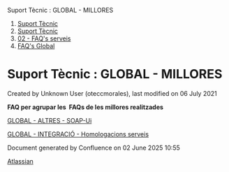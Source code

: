 Suport Tècnic : GLOBAL - MILLORES  

1.  [Suport Tècnic](index.md)
2.  [Suport Tècnic](13893782.md)
3.  [02 - FAQ's serveis](26313393.md)
4.  [FAQ's Global](28705585.md)

Suport Tècnic : GLOBAL - MILLORES
=================================

Created by Unknown User (oteccmorales), last modified on 06 July 2021

**FAQ per agrupar les  FAQs de les millores realitzades**

  

[GLOBAL - ALTRES - SOAP-Ui](GLOBAL---ALTRES---SOAP-Ui_41523727.md)

[GLOBAL - INTEGRACIÓ - Homologacions serveis](41522690.md)

Document generated by Confluence on 02 June 2025 10:55

[Atlassian](http://www.atlassian.com/)